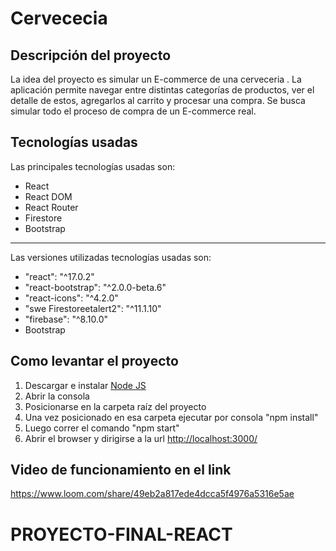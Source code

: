 Cervececia
=========

Descripción del proyecto
-----------------------------------------------------------------------------------------------------

La idea del proyecto es simular un E-commerce de una cerveceria . La aplicación permite navegar entre distintas categorías de productos, ver el detalle de estos, agregarlos al carrito y procesar una compra. Se busca simular todo el proceso de compra de un E-commerce real.

Tecnologías usadas
-----------------------------------------------------------------------------------------

Las principales tecnologías usadas son:

-   React
-   React DOM
-   React Router
-   Firestore
-   Bootstrap
-----------------------------------------------------------------------------------------

Las versiones utilizadas tecnologías usadas son:

- "react": "^17.0.2"
- "react-bootstrap": "^2.0.0-beta.6"
- "react-icons": "^4.2.0"
- "swe Firestoreetalert2": "^11.1.10"
- "firebase": "^8.10.0" 
-   Bootstrap

Como levantar el proyecto
--------------------------------------------------------------------------------------------------

1.  Descargar e instalar [Node JS](https://nodejs.org/en/)
2.  Abrir la consola
3.  Posicionarse en la carpeta raíz del proyecto
4.  Una vez posicionado en esa carpeta ejecutar por consola "npm install"
5.  Luego correr el comando "npm start"
6.  Abrir el browser y dirigirse a la url <http://localhost:3000/>

Video de funcionamiento en el link
--------------------------------------------------------------------------------------------------

https://www.loom.com/share/49eb2a817ede4dcca5f4976a5316e5ae

# PROYECTO-FINAL-REACT
